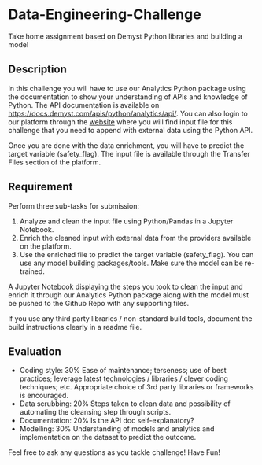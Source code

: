 # Data-Engineering-Challenge
Take home assignment based on Demyst Python libraries and building a model

## Description
In this challenge you will have to use our Analytics Python package using the documentation to show your understanding of APIs and knowledge of Python. The API documentation is available on https://docs.demyst.com/apis/python/analytics/api/. You can also login to our platform through the [website](https://demyst.com/) where you will find input file for this challenge that you need to append with external data using the Python API. 

Once you are done with the data enrichment, you will have to predict the target variable (safety_flag). The input file is available through the Transfer Files section of the platform.

## Requirement

Perform three sub-tasks for submission:

1) Analyze and clean the input file using Python/Pandas in a Jupyter Notebook. 
2) Enrich the cleaned input with external data from the providers available on the platform.
3) Use the enriched file to predict the target variable (safety_flag). You can use any model building packages/tools. Make sure the model can be re-trained. 

A Jupyter Notebook displaying the steps you took to clean the input and enrich it through our Analytics Python package along with the model must be pushed to the Github Repo with any supporting files.

If you use any third party libraries / non-standard build tools, document the build instructions clearly in a readme file.

## Evaluation

- Coding style: 30% Ease of maintenance; terseness; use of best practices; leverage latest technologies / libraries / clever coding techniques; etc. Appropriate choice of 3rd party libraries or frameworks is encouraged.
- Data scrubbing: 20% Steps taken to clean data and possibility of automating the cleansing step through scripts.
- Documentation: 20% Is the API doc self-explanatory?
- Modelling: 30% Understanding of models and analytics and implementation on the dataset to predict the outcome. 

Feel free to ask any questions as you tackle challenge! Have Fun!
